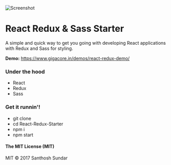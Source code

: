 ![Screenshot](https://image.ibb.co/m8S9ew/react_redux_sass.jpg)

# React Redux & Sass Starter
A simple and quick way to get you going with developing React applications with Redux and Sass for styling. 

**Demo:** https://www.gigacore.in/demos/react-redux-demo/

### Under the hood
* React
* Redux
* Sass

### Get it runnin'!
* git clone
* cd React-Redux-Starter
* npm i
* npm start

#### The MIT License (MIT)
MIT © 2017 Santhosh Sundar